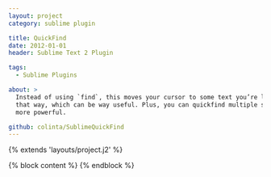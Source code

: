 ```yaml
---
layout: project
category: sublime plugin

title: QuickFind
date: 2012-01-01
header: Sublime Text 2 Plugin

tags:
  - Sublime Plugins

about: >
  Instead of using `find`, this moves your cursor to some text you’re looking for, and thereby preserves your "find" content
  that way, which can be way useful. Plus, you can quickfind multiple selections, which makes multi-cursor editing THAT much
  more powerful.

github: colinta/SublimeQuickFind
---
```

{% extends 'layouts/project.j2' %}

{% block content %}
{% endblock %}